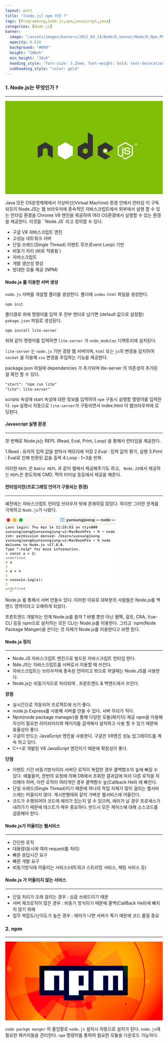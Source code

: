 ```yaml
---
layout: post
title: "[node.js] npm 이란 ?" 
tags: [Programming,node.js,npm,javascript,java]
categories: [Node.js]
banner:
  image: "/assets/images/banners/2022_04_14/NodeJS_banner/NodeJS_Npm.PNG "
  opacity: 0.618
  background: "#000"
  height: "100vh"
  min_height: "38vh"
  heading_style: "font-size: 3.25em; font-weight: bold; text-decoration: underline"
  subheading_style: "color: gold"
---
```


### 1. Node.js는 무엇인가 ? 

***

<img src="/assets/images/img/Gitblog_img/2022_04_14_nodejs_or_npm/nodejs_benner_01.png"/> 

Java  모든 OS운영체제에서 가상머신(Virtual Machine) 환경 안에서 런타임 이 구독 되듯이 Node.JS는 웹 브라우저에 종속적인 자바스크립트에서 외부에서
실행 할 수 있는 런타임 환경을 Chrome V8 엔진을 제공하여 여러 OS환경에서 실행할 수 있는 환경을 제공한다. 이것을 ``Node.JS` 라고 정의할 수 있다.

- 구글 V8 자바스크립트 엔진
- 고성능 네트워크 서버 
- 단일 쓰레드(Single Thread) 이벤트 루프(Event Loop) 기반 
- 비동기 처리 (바로 적용됨 )
- 자바스크립트
- 개발 생산성 향상
- 방대한 모듈 제공 (NPM)


#### Node.js 를 이용한 서버 생성

`node.js` 서버를 개설할 폴더를 생성한다.
폴더에 `index.html` 파일을 생성한다.

~~~
npm init
~~~
폴더경로 위에 명령어를 입력 후 전부 엔터로 넘기면 (default 값으로 설정함)
`pakage.json` 파일로 생성된다.


~~~
npm install lite-server
~~~
위와 같이 명령어를 입력하면 `lite-server` 가 `node_modules` 디렉토리에 설치된다.

`lite-server` 는 `node.js` 기반 경량 웹 서버이며, `html` 또는 `js`의 변경을 감지하여 
`socket` 을 이용해 `css` 변경을 주입하는 기능을 제공한다.

package.json 파일에 dependencies 가 추가되며 lite-server 의 의존성이 추가된 걸 확인 할 수 있다.

~~~
"start": "npm run lite"
"lite": lite-server"
~~~
scripts 속성에 start 속성에 대한 정보를 입력하여 `npm` 구동시 실행할 명령어를 입력한다.
`npm` 실행시 자동으로 `lite-server`가 구동되면서 index.html 이 웹브라우져에 로딩된다.




#### Javascript 실행 환경 

***

첫 번째로 Node.js는 REPL (Read, Eval, Print, Loop) 을 통해서 런타임을 제공한다.

 1.Read : 유저의 입력 값을 받아서 메모리에 저장
 2.Eval : 입력 값의 평가, 실행
 3.Print : Eval로 인해 반환된 값을 출력
 4.Loop : 1~3을 반복.

 이러한 `REPL` 은 `Bable REPL` 과 같이 웹에서 제공해주기도 하고, `
 Node.JS`에서 제공하는 `REPL`은 윈도의에 CMD, 맥의 터미널 등등에서 제공을 해준다.



#### 런타임이란(프로그래밍 언어가 구동되는 환경)

***

 예전에는 자바스크립트 런타임 브라우저 밖에 존재하질 않았다. 하지만 그러한 한계를 극복하고 `Node.js`가 나왔다.

<img src="/assets/images/img/Gitblog_img/2022_04_14_nodejs_or_npm/nodejs_terminal_01.png"/> 

Node.js 를 통해서 서버 만들수 있다.
이러한 이유로 대부분의 사람들은 Node.js를 백엔드 영역이라고 오해하게 되었다.

프론트엔드 개발자는 언제 Node.js를 쓸까 ? 
바벨 뿐만 아닌 웹팩, 걸프, CRA, Vue-CLI 등등 npm으로 설치하는 모든 CLI는 Node.js를 이용한다.
그리고 `npm(Node Package Manger)을 쓴다는 것 자체가 Node.js를 이용한다고 보면 된다.


#### Node.js 정리

***

- Node.JS 자바스크립트 엔진으로 빌드된 자바스크립트 런타임 한다.
- Nde.JS는 자바스크립트를 서버로서 이용할 때 쓰인다.
- 자바스크립트는 브라우저에 종속된 언어이고 밖으로 꺼낼때는 Node.JS를 사용한다.
- Node.js는 비동기식으로 처리되며 , 프론트엔드 & 백엔드에서 쓰인다.

<b>장점</b>
- 실시간으로 작동되어 프로젝트에 쓰기 좋다.
- node.js Express를 사용해 서버를 만들 수 있다. 서버 무리가 적다.
- Npm(node package manager)을 통해 다양한 모듈(패키지) 제공 
npm을 이용해 자신이 필요한 라이브러리와 패키지를 검색해서 설치하고 사용 할 수 있기 때문에 효율성이 좋다.
- 구글이 만드는 JavaScript 엔진을 사용한다. 구글은 V8엔진 성능 업그레이드를 계속 하고 있다.
- C++로 개발된 V8 JavaScript 엔진이기 때문에 확장성이 좋다.

<b>단점</b>
- 이벤트 기간 비동기방식이라 서버단 로직이 복잡한 경우 콜백함수의 늪에 빠질 수 있다.
예를들어, 한번의 요청에 의해 DB에서 조회한 결과값에 따라 다른 로직을 처리해야 하며, 이런 로직이 여러개인 경우 콜백함수 늪(Callback Hell) 에 빠진다.
- 단일 쓰레드(Single Thread)이기 때문에 하나의 작업 자체가 많이 걸리는 웹서비스에는 어울리지 않다.
게시판형태와 같이 가벼운 웹서비스에 어울린다.
- 코드가 수행되어야 코드에 에러가 있는지 알 수 있으며, 에러가 날 경우 프로세스가 내려가기 때문에 
테스트가 매우 중요하다. 반드시 모든 케이스에 대해 소스코드를 검증해야 한다.

#### Node.js가 어울리는 웹서비스

***

- 간단한 로직
- 대용량(동시에 여러 request를 처리)
- 빠른 응답시간 요구 
- 빠른 개발 요구 
- 비동기방식에 어울리는 서비스(네트워크 스트리밍 서비스, 채팅 서비스 등)

#### Node.js 가 어울리지 않는 서비스 

***

- 단일 처리가 오래 걸리는 경우 : 싱글 쓰레드이기 때문
- 서버 체크로직이 많은 경우 : 비동기 방식이기 때문에 콜백(CallBack Hell)에 빠지지 않기 위해
- 업무 복잡도/난이도가 높은 경우 : 에러가 나면 서버가 죽기 때문에 코드 품질 중요



### 2. npm

***

<img src="/assets/images/img/Gitblog_img/2022_04_14_nodejs_or_npm/npm.PNG"> 

`node packge manger` 의 줄임말로 `node.js` 설치시 자동으로 설치가 된다.
`node.js`에 필요한 패키지들을 관리한다.
`npm` 명령어를 통하여 필요한 모듈을 다운로드 가능하다.
